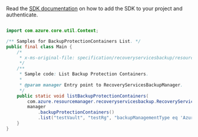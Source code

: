 Read the [SDK documentation](https://github.com/Azure/azure-sdk-for-java/blob/azure-resourcemanager-recoveryservicesbackup_1.0.0-beta.2/sdk/recoveryservicesbackup/azure-resourcemanager-recoveryservicesbackup/README.md) on how to add the SDK to your project and authenticate.

```java

import com.azure.core.util.Context;

/** Samples for BackupProtectionContainers List. */
public final class Main {
    /*
     * x-ms-original-file: specification/recoveryservicesbackup/resource-manager/Microsoft.RecoveryServices/stable/2021-07-01/examples/AzureStorage/ProtectionContainers_List.json
     */
    /**
     * Sample code: List Backup Protection Containers.
     *
     * @param manager Entry point to RecoveryServicesBackupManager.
     */
    public static void listBackupProtectionContainers(
        com.azure.resourcemanager.recoveryservicesbackup.RecoveryServicesBackupManager manager) {
        manager
            .backupProtectionContainers()
            .list("testVault", "testRg", "backupManagementType eq 'AzureWorkload'", Context.NONE);
    }
}
```
